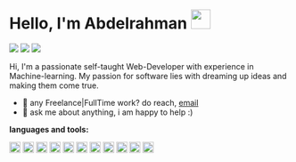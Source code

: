 # Hello, I'm Abdelrahman <img src="https://media.giphy.com/media/hvRJCLFzcasrR4ia7z/giphy.gif" width="35px">

[![](https://img.shields.io/badge/website-000000?style=for-the-badge&logo=About&logoColor=red)](http://abdelrahmansoltan.me/)
[![](https://img.shields.io/badge/LinkedIn-0077B5?style=for-the-badge&logo=linkedin&logoColor=white)](https://www.linkedin.com/in/abdelrahmansoltan/)
[![](https://img.shields.io/badge/Mail-D14836?style=for-the-badge&logo=gmail&logoColor=white)](mailto:info@abdelrahmansoltan.me)

Hi, I'm a passionate self-taught Web-Developer with experience in Machine-learning. My passion for software lies with dreaming up ideas and making them come true.

- 💼 any Freelance|FullTime work? do reach, [email](mailto:info@abdelrahmansoltan.me)
- 💬 ask me about anything, i am happy to help :)

**languages and tools:**

<code><img height="20" src="https://img.shields.io/badge/HTML5-E34F26?style=for-the-badge&logo=html5&logoColor=white"></code>
<code><img height="20" src="https://img.shields.io/badge/CSS3-1572B6?style=for-the-badge&logo=css3&logoColor=white"></code>
<code><img height="20" src="https://img.shields.io/badge/Sass-CC6699?style=for-the-badge&logo=sass&logoColor=white"></code>
<code><img height="20" src="https://img.shields.io/badge/JavaScript-F7DF1E?style=for-the-badge&logo=javascript&logoColor=black"></code>
<code><img height="20" src="https://img.shields.io/badge/TypeScript-007ACC?style=for-the-badge&logo=typescript&logoColor=white"></code>
<code><img height="20" src="https://img.shields.io/badge/React-20232A?style=for-the-badge&logo=react&logoColor=61DAFB"></code>
<code><img height="20" src="https://img.shields.io/badge/Node.js-339933?style=for-the-badge&logo=nodedotjs&logoColor=white"></code>
<code><img height="20" src="https://img.shields.io/badge/PostgreSQL-316192?style=for-the-badge&logo=postgresql&logoColor=white"></code>
<code><img height="20" src="https://img.shields.io/badge/Python-FFD43B?style=for-the-badge&logo=python&logoColor=blue"></code>
<code><img height="20" src="https://img.shields.io/badge/TensorFlow-FF6F00?style=for-the-badge&logo=tensorflow&logoColor=white"></code>
<code><img height="20" src="https://img.shields.io/badge/Amazon_AWS-FF9900?style=for-the-badge&logo=amazonaws&logoColor=white"></code>
